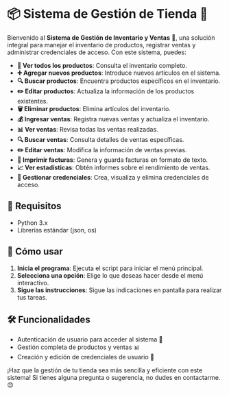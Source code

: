 # 📦 Sistema de Gestión de Tienda 🛒

Bienvenido al **Sistema de Gestión de Inventario y Ventas** 🏪, una solución integral para manejar el inventario de productos, registrar ventas y administrar credenciales de acceso. Con este sistema, puedes:

- **👀 Ver todos los productos**: Consulta el inventario completo.
- **➕ Agregar nuevos productos**: Introduce nuevos artículos en el sistema.
- **🔍 Buscar productos**: Encuentra productos específicos en el inventario.
- **✏️ Editar productos**: Actualiza la información de los productos existentes.
- **🗑️ Eliminar productos**: Elimina artículos del inventario.
- **💰 Ingresar ventas**: Registra nuevas ventas y actualiza el inventario.
- **📊 Ver ventas**: Revisa todas las ventas realizadas.
- **🔍 Buscar ventas**: Consulta detalles de ventas específicas.
- **✏️ Editar ventas**: Modifica la información de ventas previas.
- **🧾 Imprimir facturas**: Genera y guarda facturas en formato de texto.
- **📈 Ver estadísticas**: Obtén informes sobre el rendimiento de ventas.
- **🔑 Gestionar credenciales**: Crea, visualiza y elimina credenciales de acceso.

## 📁 Requisitos

- Python 3.x
- Librerías estándar (json, os)

## 🚀 Cómo usar

1. **Inicia el programa**: Ejecuta el script para iniciar el menú principal.
2. **Selecciona una opción**: Elige lo que deseas hacer desde el menú interactivo.
3. **Sigue las instrucciones**: Sigue las indicaciones en pantalla para realizar tus tareas.

## 🛠️ Funcionalidades

- Autenticación de usuario para acceder al sistema 🔐
- Gestión completa de productos y ventas 📊
- Creación y edición de credenciales de usuario 🔑

¡Haz que la gestión de tu tienda sea más sencilla y eficiente con este sistema! Si tienes alguna pregunta o sugerencia, no dudes en contactarme. 😊
